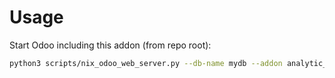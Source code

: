 # Usage

Start Odoo including this addon (from repo root):

```bash
python3 scripts/nix_odoo_web_server.py --db-name mydb --addon analytic_partner
```
